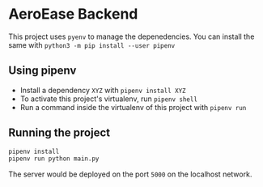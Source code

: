 # AeroEase Backend

This project uses `pyenv` to manage the depenedencies.
You can install the same with `python3 -m pip install --user pipenv`

## Using pipenv

- Install a dependency `XYZ` with `pipenv install XYZ`
- To activate this project's virtualenv, run `pipenv shell`
- Run a command inside the virtualenv of this project with `pipenv run`

## Running the project

```bash
pipenv install
pipenv run python main.py
```

The server would be deployed on the port `5000` on the localhost network.
